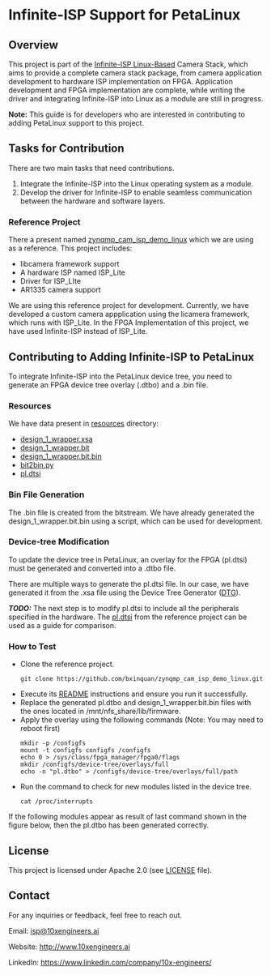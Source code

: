 # Infinite-ISP Support for PetaLinux

## Overview
 This project is part of the [Infinite-ISP Linux-Based](../README.md) Camera Stack, which aims to provide a complete camera stack package, from camera application development to hardware ISP implementation on FPGA. Application development and FPGA implementation are complete, while writing the driver and integrating Infinite-ISP into Linux as a module are still in progress.

**Note:** This guide is for developers who are interested in contributing to adding PetaLinux support to this project.

## Tasks for Contribution
There are two main tasks that need contributions.

1. Integrate the Infinite-ISP into the Linux operating system as a module.
2. Develop the driver for Infinite-ISP to enable seamless communication between the hardware and software layers. 

### Reference Project

There a present named [zynqmp_cam_isp_demo_linux](https://github.com/bxinquan/zynqmp_cam_isp_demo_linux.git) which we are using as a reference. This project includes:

- libcamera framework support
- A hardware ISP named ISP_Lite
- Driver for ISP_LIte
- AR1335 camera support

We are using this reference project for development. Currently, we have developed a custom camera appplication using the licamera framework, which runs with ISP_Lite. In the FPGA Implementation of this project, we have used Infinite-ISP instead of ISP_Lite. 


##  Contributing to Adding Infinite-ISP to PetaLinux
To integrate Infinite-ISP into the PetaLinux device tree, you need to generate an FPGA device tree overlay (.dtbo) and a .bin file.

### Resources
We have data present in [resources](/Linux%20Support/resources/) directory:
- [design_1_wrapper.xsa](/Linux%20Support/resources/design_1_wrapper.xsa)
- [design_1_wrapper.bit](/Linux%20Support/resources/design_1_wrapper.bit)
- [design_1_wrapper.bit.bin](/Linux%20Support/resources/design_1_wrapper.bit.bin)
- [bit2bin.py](/Linux%20Support/resources/bit2bin.py)
- [pl.dtsi](/Linux%20Support/resources/pl.dtsi)

### Bin File Generation
The .bin file is created from the bitstream. We have already generated the design_1_wrapper.bit.bin using a script, which can be used for development.

### Device-tree Modification
To update the device tree in PetaLinux, an overlay for the FPGA (pl.dtsi) must be generated and converted into a .dtbo file.

There are multiple ways to generate the pl.dtsi file. In our case, we have generated it from the .xsa file using the Device Tree Generator ([DTG](https://xilinx.github.io/kria-apps-docs/creating_applications/2022.1/build/html/docs/dtsi_dtbo_generation.html#using-xsct-dtg-and-dtc)).

***TODO:*** The next step is to modify pl.dtsi to include all the peripherals specified in the hardware. The [pl.dtsi](https://github.com/bxinquan/zynqmp_cam_isp_demo_linux/blob/main/linux-xlnx-xilinx-v2022.1/arch/arm64/boot/dts/xilinx/zynqmp-cam-isp-demo-pl.dtsi) from the reference project can be used as a guide for comparison.  

### How to Test
- Clone the reference project. 
    ```shell
    git clone https://github.com/bxinquan/zynqmp_cam_isp_demo_linux.git
    ```
- Execute its [README](https://github.com/bxinquan/zynqmp_cam_isp_demo_linux/blob/main/README.md) instructions and ensure you run it successfully.
- Replace the generated pl.dtbo and design_1_wrapper.bit.bin files with the ones located in /mnt/nfs_share/lib/firmware.
- Apply the overlay using the following commands (Note: You may need to reboot first)
     ```shell
    mkdir -p /configfs
    mount -t configfs configfs /configfs
    echo 0 > /sys/class/fpga_manager/fpga0/flags
    mkdir /configfs/device-tree/overlays/full
    echo -n "pl.dtbo" > /configfs/device-tree/overlays/full/path
    ```
- Run the command to check for new modules listed in the device tree.
    ```shell
    cat /proc/interrupts
    ```
If the following modules appear as result of last command shown in the figure below, then the pl.dtbo has been generated correctly.

## License 
This project is licensed under Apache 2.0 (see [LICENSE](LICENSE) file).

## Contact
For any inquiries or feedback, feel free to reach out.

Email: isp@10xengineers.ai

Website: http://www.10xengineers.ai

LinkedIn: https://www.linkedin.com/company/10x-engineers/